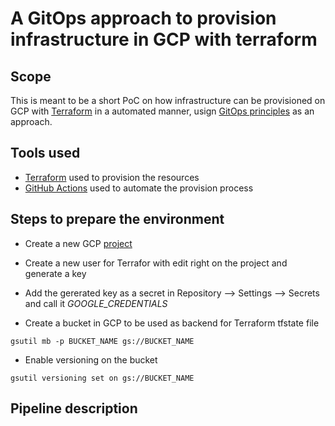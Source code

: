 # A GitOps approach to provision infrastructure in GCP with terraform

## Scope

This is meant to be a short PoC on how infrastructure can be provisioned on GCP with [Terraform](https://www.terraform.io/) in a automated manner, usign [GitOps principles](https://www.weave.works/blog/practical-guide-gitops) as an approach.

## Tools used

* [Terraform](https://www.terraform.io/) used to provision the resources
* [GitHub Actions](https://github.com/features/actions) used to automate the provision process

## Steps to prepare the environment

* Create a new GCP [project](https://cloud.google.com/resource-manager/docs/creating-managing-projects)

* Create a new user for Terrafor with edit right on the project and generate a key

* Add the gererated key as a secret in Repository --> Settings --> Secrets and call it *GOOGLE_CREDENTIALS*

* Create a bucket in GCP to be used as backend for Terraform tfstate file
```
gsutil mb -p BUCKET_NAME gs://BUCKET_NAME
```

* Enable versioning on the bucket

```
gsutil versioning set on gs://BUCKET_NAME
```

## Pipeline description